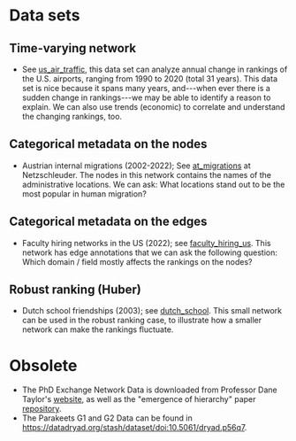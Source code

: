 # Data sets 
## Time-varying network
* See [us_air_traffic](https://networks.skewed.de/net/us_air_traffic), this data set can analyze annual change in rankings of the U.S. airports, ranging from 1990 to 2020 (total 31 years). This data set is nice because it spans many years, and---when ever there is a sudden change in rankings---we may be able to identify a reason to explain. We can also use trends (economic) to correlate and understand the changing rankings, too. 

## Categorical metadata on the nodes
* Austrian internal migrations (2002-2022); See [at_migrations](https://networks.skewed.de/net/at_migrations) at Netzschleuder. The nodes in this network contains the names of the administrative locations. We can ask: What locations stand out to be the most popular in human migration?


## Categorical metadata on the edges
* Faculty hiring networks in the US (2022); see [faculty_hiring_us](https://networks.skewed.de/net/faculty_hiring_us). This network has edge annotations that we can ask the following question: Which domain / field mostly affects the rankings on the nodes?

## Robust ranking (Huber)
* Dutch school friendships (2003); see [dutch_school](https://networks.skewed.de/net/dutch_school). This small network can be used in the robust ranking case, to illustrate how a smaller network can make the rankings fluctuate. 

# Obsolete
* The PhD Exchange Network Data is downloaded from Professor Dane Taylor's [website](https://sites.google.com/site/danetaylorresearch/data?authuser=0), as well as the "emergence of hierarchy" paper [repository](https://github.com/PhilChodrow/prestige_reinforcement/tree/master/data).
* The Parakeets G1 and G2 Data can be found in https://datadryad.org/stash/dataset/doi:10.5061/dryad.p56q7.
